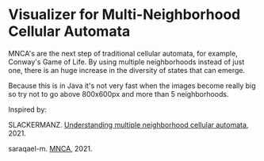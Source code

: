 # Visualizer for Multi-Neighborhood Cellular Automata

MNCA's are the next step of traditional cellular automata, for example, Conway's Game of Life. By using multiple neighborhoods instead of just one, there is an huge increase in the diversity of states that can emerge.

Because this is in Java it's not very fast when the images become really big so try not to go above 800x600px and more than 5 neighborhoods.

Inspired by:

SLACKERMANZ. [Understanding multiple neighborhood cellular automata](https://slackermanz.com/understanding-multiple-neighborhood-cellular-automata/), 2021.

saraqael-m. [MNCA](https://github.com/saraqael-m/MNCA/tree/main), 2021.
